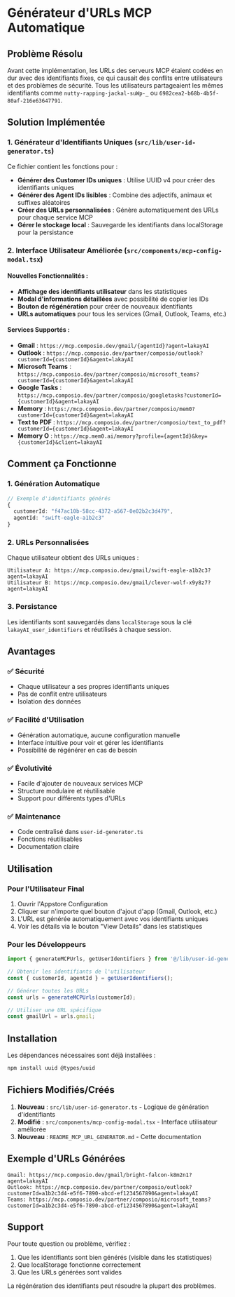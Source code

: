 # Générateur d'URLs MCP Automatique

## Problème Résolu

Avant cette implémentation, les URLs des serveurs MCP étaient codées en dur avec des identifiants fixes, ce qui causait des conflits entre utilisateurs et des problèmes de sécurité. Tous les utilisateurs partageaient les mêmes identifiants comme `nutty-rapping-jackal-suWp-_` ou `6982cea2-b68b-4b5f-80af-216e63647791`.

## Solution Implémentée

### 1. Générateur d'Identifiants Uniques (`src/lib/user-id-generator.ts`)

Ce fichier contient les fonctions pour :
- **Générer des Customer IDs uniques** : Utilise UUID v4 pour créer des identifiants uniques
- **Générer des Agent IDs lisibles** : Combine des adjectifs, animaux et suffixes aléatoires
- **Créer des URLs personnalisées** : Génère automatiquement des URLs pour chaque service MCP
- **Gérer le stockage local** : Sauvegarde les identifiants dans localStorage pour la persistance

### 2. Interface Utilisateur Améliorée (`src/components/mcp-config-modal.tsx`)

#### Nouvelles Fonctionnalités :
- **Affichage des identifiants utilisateur** dans les statistiques
- **Modal d'informations détaillées** avec possibilité de copier les IDs
- **Bouton de régénération** pour créer de nouveaux identifiants
- **URLs automatiques** pour tous les services (Gmail, Outlook, Teams, etc.)

#### Services Supportés :
- **Gmail** : `https://mcp.composio.dev/gmail/{agentId}?agent=lakayAI`
- **Outlook** : `https://mcp.composio.dev/partner/composio/outlook?customerId={customerId}&agent=lakayAI`
- **Microsoft Teams** : `https://mcp.composio.dev/partner/composio/microsoft_teams?customerId={customerId}&agent=lakayAI`
- **Google Tasks** : `https://mcp.composio.dev/partner/composio/googletasks?customerId={customerId}&agent=lakayAI`
- **Memory** : `https://mcp.composio.dev/partner/composio/mem0?customerId={customerId}&agent=lakayAI`
- **Text to PDF** : `https://mcp.composio.dev/partner/composio/text_to_pdf?customerId={customerId}&agent=lakayAI`
- **Memory O** : `https://mcp.mem0.ai/memory?profile={agentId}&key={customerId}&client=lakayAI`

## Comment ça Fonctionne

### 1. Génération Automatique
```typescript
// Exemple d'identifiants générés
{
  customerId: "f47ac10b-58cc-4372-a567-0e02b2c3d479",
  agentId: "swift-eagle-a1b2c3"
}
```

### 2. URLs Personnalisées
Chaque utilisateur obtient des URLs uniques :
```
Utilisateur A: https://mcp.composio.dev/gmail/swift-eagle-a1b2c3?agent=lakayAI
Utilisateur B: https://mcp.composio.dev/gmail/clever-wolf-x9y8z7?agent=lakayAI
```

### 3. Persistance
Les identifiants sont sauvegardés dans `localStorage` sous la clé `lakayAI_user_identifiers` et réutilisés à chaque session.

## Avantages

### ✅ Sécurité
- Chaque utilisateur a ses propres identifiants uniques
- Pas de conflit entre utilisateurs
- Isolation des données

### ✅ Facilité d'Utilisation
- Génération automatique, aucune configuration manuelle
- Interface intuitive pour voir et gérer les identifiants
- Possibilité de régénérer en cas de besoin

### ✅ Évolutivité
- Facile d'ajouter de nouveaux services MCP
- Structure modulaire et réutilisable
- Support pour différents types d'URLs

### ✅ Maintenance
- Code centralisé dans `user-id-generator.ts`
- Fonctions réutilisables
- Documentation claire

## Utilisation

### Pour l'Utilisateur Final
1. Ouvrir l'Appstore Configuration
2. Cliquer sur n'importe quel bouton d'ajout d'app (Gmail, Outlook, etc.)
3. L'URL est générée automatiquement avec vos identifiants uniques
4. Voir les détails via le bouton "View Details" dans les statistiques

### Pour les Développeurs
```typescript
import { generateMCPUrls, getUserIdentifiers } from '@/lib/user-id-generator';

// Obtenir les identifiants de l'utilisateur
const { customerId, agentId } = getUserIdentifiers();

// Générer toutes les URLs
const urls = generateMCPUrls(customerId);

// Utiliser une URL spécifique
const gmailUrl = urls.gmail;
```

## Installation

Les dépendances nécessaires sont déjà installées :
```bash
npm install uuid @types/uuid
```

## Fichiers Modifiés/Créés

1. **Nouveau** : `src/lib/user-id-generator.ts` - Logique de génération d'identifiants
2. **Modifié** : `src/components/mcp-config-modal.tsx` - Interface utilisateur améliorée
3. **Nouveau** : `README_MCP_URL_GENERATOR.md` - Cette documentation

## Exemple d'URLs Générées

```
Gmail: https://mcp.composio.dev/gmail/bright-falcon-k8m2n1?agent=lakayAI
Outlook: https://mcp.composio.dev/partner/composio/outlook?customerId=a1b2c3d4-e5f6-7890-abcd-ef1234567890&agent=lakayAI
Teams: https://mcp.composio.dev/partner/composio/microsoft_teams?customerId=a1b2c3d4-e5f6-7890-abcd-ef1234567890&agent=lakayAI
```

## Support

Pour toute question ou problème, vérifiez :
1. Que les identifiants sont bien générés (visible dans les statistiques)
2. Que localStorage fonctionne correctement
3. Que les URLs générées sont valides

La régénération des identifiants peut résoudre la plupart des problèmes.
